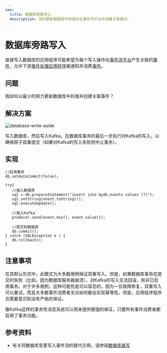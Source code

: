 ```yaml
---
seo:
  title: 数据库旁路写入
  description: 同时更新数据库中的值并在事件流平台中创建关联事件。
---
```


# 数据库旁路写入

直接写入数据库的应用程序可能希望为每个写入操作向[事件流平台](../event-stream/event-streaming-platform.md)产生关联的[事件](../event/event.md)，允许下游[事件处理应用程序](../event-processing/event-processing-application.md)被通知并消费[事件](../event/event.md)。

## 问题

我如何以最少的努力更新数据库中的值并创建关联事件？

## 解决方案

![database-write-aside](../img/database-write-aside.svg)

写入数据库，然后写入Kafka。在数据库事务的最后一步执行对Kafka的写入，以确保原子双重提交（如果对Kafka的写入失败则中止事务）。

## 实现

```
//启用事务
db.setAutoCommit(false);

try{
   //插入数据库
   sql = db.prepareStatement("insert into mydb.events values (?)");
   sql.setString(event.toString());
   sql.executeUpdate();

   //插入Kafka
   producer.send(event.key(), event.value());

   //提交到数据库
   db.commit();
} catch (SQLException e ) {
   db.rollback();
}
```

## 注意事项

在其默认形式中，此模式为大多数用例保证双重写入。但是，如果数据库事务在提交时失败（比如，因为数据库服务器崩溃），对Kafka的写入无法回滚，除非已启用事务。对于许多用例，这种可能性是可以容忍的，因为一旦故障修复，双重写入可以重试，而且大多数事件消费者无论如何都会实现幂等性。但是，应用程序程序员需要意识到没有严格的保证。

像Kafka这样的事务性消息系统可以用来提供更强的保证，只要所有事件消费者都启用了事务功能。

## 参考资料

* 有关将数据库变更写入事件流的替代示例，请参阅[数据库直写](database-write-through.md)
